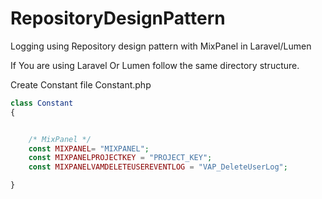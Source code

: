 # RepositoryDesignPattern
Logging using Repository design pattern with MixPanel in Laravel/Lumen


If You are using Laravel Or Lumen follow the same directory structure.

Create Constant file
Constant.php

```php
class Constant
{


    /* MixPanel */
    const MIXPANEL= "MIXPANEL";
    const MIXPANELPROJECTKEY = "PROJECT_KEY";
    const MIXPANELVAMDELETEUSEREVENTLOG = "VAP_DeleteUserLog";

}
```

